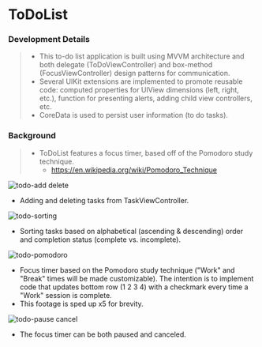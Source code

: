 # ToDoList

### Development Details
> * This to-do list application is built using MVVM architecture and both delegate (ToDoViewController) and box-method (FocusViewController) design patterns for communication.
> * Several UIKit extensions are implemented to promote reusable code: computed properties for UIView dimensions (left, right, etc.), function for presenting alerts, adding child view controllers, etc.
> * CoreData is used to persist user information (to do tasks).

### Background
> * ToDoList features a focus timer, based off of the Pomodoro study technique.
>   * https://en.wikipedia.org/wiki/Pomodoro_Technique


![todo-add delete](https://user-images.githubusercontent.com/54407429/197621963-1ed4f4d3-d497-4ccf-a1a6-37ff2eb1c5da.gif)
* Adding and deleting tasks from TaskViewController.



![todo-sorting](https://user-images.githubusercontent.com/54407429/197621947-fcd045ab-a45f-4dc8-8b60-f1dd7349291b.gif)
* Sorting tasks based on alphabetical (ascending & descending) order and completion status (complete vs. incomplete).



![todo-pomodoro](https://user-images.githubusercontent.com/54407429/197622213-84551f69-6edf-45c7-a4cf-8bd08e05d69e.gif)
* Focus timer based on the Pomodoro study technique ("Work" and "Break" times will be made customizable). The intention is to implement code that updates bottom row (1 2 3 4) with a checkmark every time a "Work" session is complete.
* This footage is sped up x5 for brevity.



![todo-pause cancel](https://user-images.githubusercontent.com/54407429/197622218-0b42d030-147e-4336-aa22-0df872682c2a.gif)
* The focus timer can be both paused and canceled.
